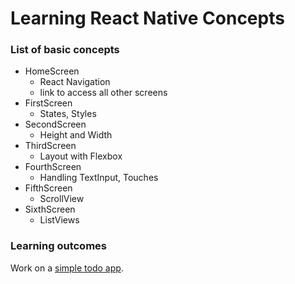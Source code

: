 # Learning React Native Concepts

### List of basic concepts
- HomeScreen
  - React Navigation
  - link to access all other screens
- FirstScreen
  - States, Styles
- SecondScreen
  - Height and Width
- ThirdScreen
  - Layout with Flexbox
- FourthScreen
  - Handling TextInput, Touches
- FifthScreen
  - ScrollView
- SixthScreen
  - ListViews

### Learning outcomes
Work on a [simple todo app](https://github.com/98sean98/simple_todo_app.git).
